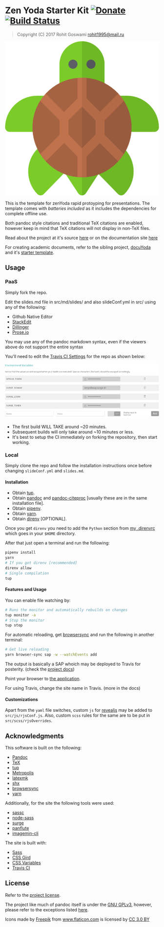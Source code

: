 # Zen Yoda Starter Kit [![Donate](https://img.shields.io/badge/Donate-PayPal-blue.svg?style=for-the-badge)](https://www.paypal.me/HaoZeke/) [![Build Status](https://travis-ci.org/HaoZeke/zenYoda.svg?branch=master)](https://travis-ci.org/HaoZeke/zenYoda_Starter)

> Copyright (C) 2017  Rohit Goswami <rohit1995@mail.ru>

![](src/img/turtle.png "Pandoc Presentations for turtles")

This is the template for zenYoda rapid protoyping for presentations. The
template comes with *batteries included* as it includes the dependencies for
complete offline use.

Both pandoc style citations and traditional TeX citations are enabled, however
keep in mind that TeX citations will not display in non-TeX files.

Read about the project at it's source
[here](https://www.github.com/HaoZeke/zenYoda) or on the documentation site
[here](https://zenyoda.surge.sh)

For creating academic documents, refer to the sibling project,
[docuYoda](http://docuyoda.surge.sh/) and it's [starter
template](http://docuyodasap.surge.sh/).

## Usage

### PaaS
Simply fork the repo.

Edit the slides.md file in src/md/slides/ and also slideConf.yml in src/ using
any of the following:

- Github Native Editor
- [StackEdit](https://stackedit.io)
- [Dillinger](https://dillinger.io)
- [Prose.io](http://prose.io)

You may use any of the pandoc markdown syntax, even if the viewers above do not
support the entire syntax


You'll need to edit the [Travis CI Settings](https://travis-ci.org/) for the
repo as shown below:

![](readme/travisVar.png "Variables to be set")

- The first build WILL TAKE around ~20 minutes.
- Subsequent builds will only take around ~10 minutes or less.
- It's best to setup the CI immediately on forking the repository, then start working.

### Local

Simply clone the repo and follow the installation instructions once before
changing `slideConf.yml` and `slides.md`.

#### Installation

* Obtain [tup](http://gittup.org/tup/index.html).
* Obtain [pandoc](https://pandoc.org/installing.html) and
  [pandoc-citeproc](https://github.com/jgm/pandoc-citeproc) [usually these are
  in the same installation file].
* Obtain [pipenv](https://docs.pipenv.org/).
* Obtain [yarn](https://yarnpkg.com/lang/en/docs/install/).
* Obtain [direnv](https://direnv.net/) [OPTIONAL].

Once you get `direnv` you need to add the `Python` section from [my .direnvrc](https://github.com/HaoZeke/Dotfiles/blob/master/dotfiles/common/.direnvrc)
which goes in your `$HOME` directory.

After that just open a terminal and run the following:

``` bash
pipenv install
yarn
# If you got direnv [recommended]
direnv allow
# Single compilation
tup
```

#### Features and Usage

You can enable file watching by:

```bash
# Runs the monitor and automatically rebuilds on changes
tup monitor -a
# Stop the monitor
tup stop
```

For automatic reloading, get [browsersync](https://browsersync.io) and run the
following in another terminal:

```bash
# Get live reloading
yarn browser-sync sap -w --watchEvents add
```

The output is basically a SAP whoich may be deployed to Travis for posterity.
(check the [project docs](https://zenyoda.surge.sh))

Point your browser to [the application](localhost:3000).

For using Travis, change the site name in Travis. (more in the docs)

#### Customizations

Apart from the `yaml` file switches, custom `js` for
[revealjs](https://github.com/hakimel/reveal.js#configuration) may be added to
`src/js/rjsConf.js`. Also, custom `scss` rules for the same are to be put in `src/scss/rjsOverrides`.

## Acknowledgments
This software is built on the following:

- [Pandoc](https://github.com/jgm/pandoc)
- [TeX](https://ctan.org/)
- [tup](http://gittup.org/tup/index.html)
- [Metropolis](https://github.com/matze/mtheme)
- [latexmk](http://mg.readthedocs.io/latexmk.html)
- [shx](https://github.com/shelljs/shx)
- [browsersync](https://browsersync.io)
- [yarn](https://yarnpkg.com/en/)

Additionally, for the site the following tools were used:

- [sassc](https://github.com/sass/sassc)
- [node-sass](https://github.com/sass/node-sass)
- [surge](http://surge.sh)
- [panflute](http://scorreia.com/software/panflute/)
- [imagemin-cli](https://github.com/imagemin/imagemin-cli)

The site is built with:

- [Sass](http://sass-lang.com/)
- [CSS Gird](https://developer.mozilla.org/en-US/docs/Web/CSS/CSS_Grid_Layout)
- [CSS Variables](https://developer.mozilla.org/en-US/docs/Web/CSS/Using_CSS_variables)
- [Travis CI](https://travis-ci.org)

## License
Refer to the [project license](zenyoda.surge.sh).

The project like much of pandoc itself is under the [GNU
GPLv3](https://choosealicense.com/licenses/gpl-3.0/), however, please refer to
the exceptions listed
[here](https://github.com/jgm/pandoc/blob/master/COPYRIGHT).

<div>Icons made by <a href="http://www.freepik.com" title="Freepik">Freepik</a>
from <a href="https://www.flaticon.com/" title="Flaticon">www.flaticon.com</a>
is licensed by <a href="http://creativecommons.org/licenses/by/3.0/"
title="Creative Commons BY 3.0" target="_blank">CC 3.0 BY</a></div>
